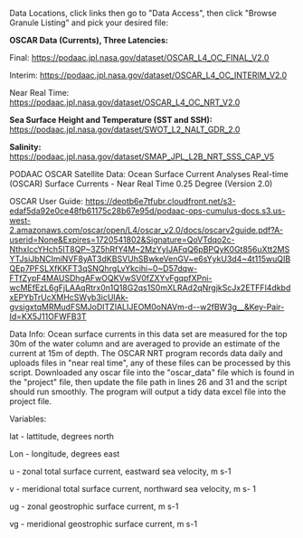 Data Locations, click links then go to "Data Access", then click "Browse Granule Listing" and pick your desired file:

**OSCAR Data (Currents), Three Latencies:**

Final: https://podaac.jpl.nasa.gov/dataset/OSCAR_L4_OC_FINAL_V2.0

Interim: https://podaac.jpl.nasa.gov/dataset/OSCAR_L4_OC_INTERIM_V2.0

Near Real Time: https://podaac.jpl.nasa.gov/dataset/OSCAR_L4_OC_NRT_V2.0

**Sea Surface Height and Temperature (SST and SSH):** https://podaac.jpl.nasa.gov/dataset/SWOT_L2_NALT_GDR_2.0

**Salinity:** https://podaac.jpl.nasa.gov/dataset/SMAP_JPL_L2B_NRT_SSS_CAP_V5


PODAAC OSCAR Satellite Data:
Ocean Surface Current Analyses Real-time (OSCAR) Surface Currents - Near Real Time 0.25 Degree (Version 2.0)

OSCAR User Guide:
https://deotb6e7tfubr.cloudfront.net/s3-edaf5da92e0ce48fb61175c28b67e95d/podaac-ops-cumulus-docs.s3.us-west-2.amazonaws.com/oscar/open/L4/oscar_v2.0/docs/oscarv2guide.pdf?A-userid=None&Expires=1720541802&Signature=QoVTdqo2c-NthxlccYHch5IT8QP~3Z5hRfY4M~2MzYyIJAFqQ6pBPQyK0Gt856uXtt2MSYTJsiJbNCImiNVF8yAT3dKBSVUhSBwkeVenGV~e6sYykU3d4~4t115wuQIBQEp7PFSLXfKKFT3qSNQhrgLvYkcihi~0~D57dqw-FTfZypF4MAUSDhgAFwOQKVwSV0fZXYvFgqpfXPni-wcMEfEzL6gFjLAAqRtrx0n1Q18G2qs1S0mXLRAd2qNrgjkScJx2ETFFl4dkbdxEPYbTrUcXMHcSWyb3icUlAk-gvsigxtqMRMudFSMJoDITZIALIJEOM0oNAVm-d--w2fBW3g__&Key-Pair-Id=KX5J11OFWFB3T

Data Info:
Ocean surface currents in this data set are measured for the top 30m of the water column and are averaged to provide an estimate of the current at 15m of depth. The OSCAR NRT program records data daily and uploads files in "near real time", any of these files can be processed by this script. Downloaded any oscar file into the "oscar_data" file which is found in the "project" file, then update the file path in lines 26 and 31 and the script should run smoothly. The program will output a tidy data excel file into the project file.

Variables:

lat - lattitude, degrees north

Lon - longitude, degrees east

u   - zonal total surface current, eastward sea velocity, m s-1

v   - meridional total surface current, northward sea velocity, m s- 1

ug  - zonal geostrophic surface current, m s-1

vg  - meridional geostrophic surface current, m s-1
